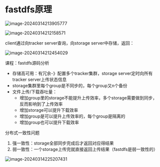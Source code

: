 # fastdfs原理

![image-20240314213905777](https://typora-dusong.oss-cn-chengdu.aliyuncs.com/image-20240314213905777.png)

![image-20240314212158571](https://typora-dusong.oss-cn-chengdu.aliyuncs.com/image-20240314212158571.png)

client通过向tracker server查询，向storage server中存储，返回：

![image-20240314212454029](https://typora-dusong.oss-cn-chengdu.aliyuncs.com/image-20240314212454029.png)

课程：fastdfs源码分析

- 存储高可用：有冗余-》配置多个tracker集群，storage server定时向所有tracker server上传状态信息
- storage集群里每个group是不同步的，每个group又n个备份
- 文件上传/下载吞吐量：
  - 增加group里的storage不能提升上传效率，多个storage需要做到同步，反而影响到了上传效率
  - 增加storage可以提升下载效率
  - 增加group是可以提升上传效率的，每个group是隔离的
  - 增加group也可以提升下载效率



分布式一致性问题

1. 强一致性：storage全部同步完成后才返回对应得结果
2. 弱一致性：一个storage上传完就直接返回上传结果（fastdfs是弱一致性的）

![image-20240314225207431](https://typora-dusong.oss-cn-chengdu.aliyuncs.com/image-20240314225207431.png)